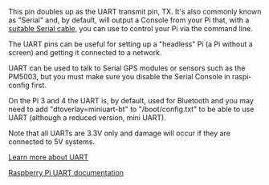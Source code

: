 This pin doubles up as the UART transmit pin, TX. It's also commonly known as "Serial" and, by default, will output a Console from your Pi that, with a [suitable Serial cable](https://elinux.org/RPi_Serial_Connection), you can use to control your Pi via the command line.

The UART pins can be useful for setting up a "headless" Pi (a Pi without a screen) and getting it connected to a network.

UART can be used to talk to Serial GPS modules or sensors such as the PM5003, but you must make sure you disable the Serial Console in raspi-config first.

On the Pi 3 and 4 the UART is, by default, used for Bluetooth and you may need to add "dtoverlay=miniuart-bt" to "/boot/config.txt" to be able to use UART (although a reduced version, mini UART).

Note that all UARTs are 3.3V only and damage will occur if they are connected to 5V systems.

[Learn more about UART](/pinout/uart)

[Raspberry Pi UART documentation](https://www.raspberrypi.org/documentation/configuration/uart.md)
